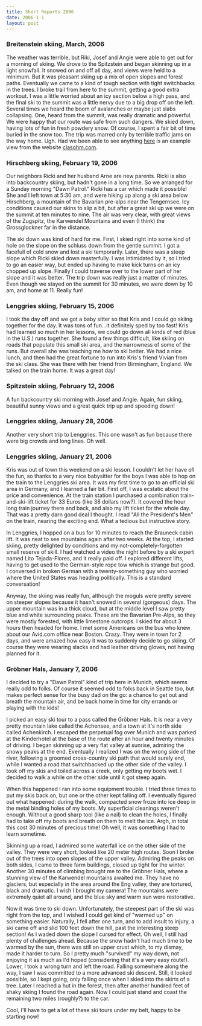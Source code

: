 ```yaml
---
title: Short Reports 2006
date: 2006-1-1
layout: post
---
```


<a name=BREITENSTEIN></a>
<h3>Breitenstein skiing, March, 2006</h3>

The weather was terrible, but Riki, Josef and Angie were able to get out for a morning
of skiing. We drove to the Spitzstein and began skinning up in a light snowfall. It
snowed on and off all day, and views were held to a minimum. But it was pleasant
skiing up a mix of open slopes and forest paths. Eventually we came to a kind of 
tough section with tight switchbacks in the trees. I broke trail from here to the summit,
getting a good extra workout. I was a little worried about an icy section below
a high pass, and the final ski to the summit was a little nervy due to a big drop
off on the left. Several times we heard the boom of avalanches or maybe just slabs
collapsing. One, heard from the summit, was really dramatic and powerful. We were happy
that our route was safe from such dangers. We skied down, having lots of fun in fresh
powdery snow. Of course, I spent a fair bit of time buried in the snow too. The trip
was marred only by terrible traffic jams on the way home. Ugh. Had we been able to 
see anything <a href="https://www.clasohm.com/photodb/photo?photo_id=6102">here</a> is
an example view from the website <a href="https://www.clasohm.com">clasohm.com</a>.


<a name=HIRSCHBERG></a>
<h3>Hirschberg skiing, February 19, 2006</h3>

Our neighbors Ricki and her husband Arne are new parents. Ricki is also into backcountry
skiing, but hadn't gone in a long time. So we arranged for a Sunday morning "Dawn Patrol."
Ricki has a car which made it possible! She and I left town at 5:30 am, and were hiking
up along a ski area below Hirschberg, a mountain of the Bavarian pre-alps near the Tengernsee.
Icy conditions caused our skins to slip a bit, but after a great ski up we were on the summit
at ten minutes to nine. The air was very clear, with great views of the Zugspitz, the Karwendel
Mountains and even (I think) the Grossglockner far in the distance.



The ski down was kind of hard for me. First, I skied right into some kind of hole on the slope
on the schluss down from the gentle summit. I got a facefull of cold snow and lost a ski
temporarily. Later, there was a steep slope which Ricki skied down masterfully. I was
intimidated by it, so I tried to go an easier way, but ended up having to make kick turns
on an icy chopped up slope. Finally I could traverse over to the lower part of her slope and
it was better. The trip down was really just a matter of minutes. Even though we stayed on the
summit for 30 minutes, we were down by 10 am, and home at 11. Really fun!


<a name=LENGGRIES3></a>
<h3>Lenggries skiing, February 15, 2006</h3>

I took the day off and we got a baby sitter so that Kris and I could go skiing together
for the day. It was tons of fun...it definitely sped by too fast! Kris had learned so
much in her lessons, we could go down all kinds of red (blue in the U.S.) runs together.
She found a few things difficult, like skiing on roads that populate this small ski area,
and the narrowness of some of the runs. But overall she was teaching me how to ski better.
We had a nice lunch, and then had the great fortune to run into Kris's friend Vivian
from the ski class. She was there with her friend from Birmingham, England. We talked
on the train home. It was a great day!


<a name=SPITZSTEIN></a>
<h3>Spitzstein skiing, February 12, 2006</h3>

A fun backcountry ski morning with Josef and Angie. Again, fun skiing, beautiful sunny
views and a great quick trip up and speeding down!


<a name=LENGGRIES2></a>
<h3>Lenggries skiing, January 28, 2006</h3>

Another very short trip to Lenggries. This one wasn't as fun because there were
big crowds and long lines. Oh well.


<a name=LENGGRIES1></a>
<h3>Lenggries skiing, January 21, 2006</h3>

Kris was out of town this weekend on a ski lesson. I couldn't let her have <i>all</i>
the fun, so thanks to a very nice babysitter for the boys I was able to hop on the
train to the Lenggries ski area. It was my first time to go to an official ski area
in Germany, and I learned a fair bit. First off, I was ecstatic about the price and
convenience. At the train station I purchased a combination train-and-ski-lift ticket
for 33 Euros (like 38 dollars now?). It covered the hour long train journey there and
back, and also my lift ticket for the whole day. That was a pretty darn good deal
I thought. I read "All the President's Men" on the train, nearing the exciting end.
What a tedious but instructive story.


In Lenggries, I hopped on a bus for 10 minutes to reach the Brauneck cabin lift. It
was neat to see mountains again after two weeks. At the top, I started skiing, pretty
delighted by conditions and my not-completely-forgotten small reserve of skill.
I had watched a video the night before by a ski expert named Lito Tejada-Flores,
and it really paid off. I explored different lifts, having to get used to the
German-style rope tow which is strange but good. I conversed in broken German with
a twenty-something guy who worried where the United States was heading politically.
This is a standard conversation!



Anyway, the skiing was really fun,
although the moguls were pretty severe on steeper slopes because it hasn't snowed in
several (gorgeous) days. The upper mountain was in a thick cloud, but at the middle
level I saw pretty blue and white surrounding peaks. These are the Bavarian Pre-Alps,
so they were mostly forested, with little limestone outcrops. I skied for about
3 hours then headed for home. I met some Americans on the bus who knew about
our Avid.com office near Boston. Crazy. They were in town for 2 days, and were amazed
how easy it was to suddenly decide to go skiing. Of course they were wearing slacks
and had leather driving gloves, not having planned for it.



<a name=GROEBNERHALS></a>
<h3>Gröbner Hals, January 7, 2006</h3>

I decided to try a "Dawn Patrol" kind of trip here in Munich, which seems
really odd to folks. Of course it seemed odd to folks back in Seattle too,
but makes perfect sense for the busy dad on the go: a chance to get out and
breath the mountain air, and be back home in time for city errands or playing
with the kids!



I picked an easy ski tour to a pass called the Gröbner Hals. It is near a very
pretty mountain lake called the Achensee, and a town at it's north side called
Achenkirch. I escaped the perpetual fog over Munich and was parked at the
Kinderhotel at the base of the route after an hour and twenty minutes of driving.
I began skinning up a very flat valley at sunrise, admiring the snowy peaks
at the end. Eventually I realized I was on the wrong side of the river, following
a groomed cross-country ski path that would surely end, while I wanted a road
that switchbacked up the other side of the valley. I took off my skis and toiled
across a creek, only getting my boots wet. I decided to walk a while on the other
side until it got steep again.




When this happened I ran into some equipment trouble. I tried three times to put
my skis back on, but one or the other kept falling off. I eventually figured out
what happened: during the walk, compacted snow froze into ice deep in the metal
binding holes of my boots. My superficial cleanings weren't enough. Without a good
sharp tool (like a nail) to clean the holes, I finally had to take off my boots
and breath on them to melt the ice. Argh, in total this cost 30 minutes of precious 
time! Oh well, it was something I had to learn sometime.




Skinning up a road, I admired some waterfall ice on the other side of the valley.
They were very short, looked like 20 meter high routes. Soon I broke out of the trees
into open slopes of the upper valley. Admiring the peaks on both sides, I came to
three farm buildings, closed up tight for the winter. Another 30 minutes of climbing
brought me to the Gröbner Hals, where a stunning view of the Karwendel mountains
awaited me. They have no glaciers, but especially in the area around the Eng valley,
they are tortured, black and dramatic. I wish I brought my camera! The mountains 
were extremely quiet all around, and the blue sky and warm sun were restorative.




Now it was time to ski down. Unfortunately, the steepest part of the ski was right
from the top, and I wished I could get kind of "warmed up" on something easier.
Naturally, I fell after one turn, and to add insult to injury, a ski came off and
slid 100 feet down the hill, past the interesting steep section! As I waded down
the slope I cursed for effect. Oh well, I still had plenty of challenges ahead.
Because the snow hadn't had much time to be warmed by the sun, there was still
an upper crust which, to my dismay, made it harder to turn. So I pretty much
"survived" my way down, not enjoying it as much as I'd hoped (considering that
it's a very easy route!). Lower, I took a wrong turn and left the road. Falling
somewhere along the way, I saw I was committed to a more advanced ski descent.
Still, it looked possible, so I kept going, only falling once when I skied into
the skirts of a tree. Later I reached a hut in the forest, then after another 
hundred feet of shaky skiing I found the road again. Now I could just stand
and coast the remaining two miles (roughly?) to the car. 




Cool, I'll have to get a lot of these ski tours under my belt, happy to be
starting now!


